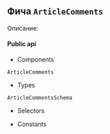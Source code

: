 ## Фича `ArticleComments`

Описание: 

#### Public api

- Components

`ArticleComments`

- Types

`ArticleCommentsSchema`

- Selectors



- Constants

